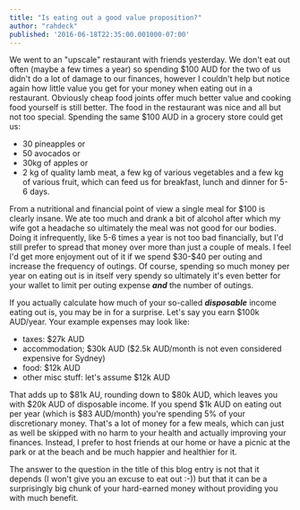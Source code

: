 ```yaml
---
title: "Is eating out a good value proposition?"
author: "rahdeck"
published: '2016-06-18T22:35:00.001000-07:00'
---
```

We went to an "upscale" restaurant with friends yesterday. We don't eat out often (maybe a few times a year) so spending \$100 AUD for the two of us didn't do a lot of damage to our finances, however I couldn't help but notice again how little value you get for your money when eating out in a restaurant. Obviously cheap food joints offer much better value and cooking food yourself is still better. The food in the restaurant was nice and all but not too special. Spending the same \$100 AUD in a grocery store could get us:

- 30 pineapples or
- 50 avocados or
- 30kg of apples or
- 2 kg of quality lamb meat, a few kg of various vegetables and a few kg of various fruit, which can feed us for breakfast, lunch and dinner for 5-6 days.

From a nutritional and financial point of view a single meal for \$100 is clearly insane. We ate too much and drank a bit of alcohol after which my wife got a headache so ultimately the meal was not good for our bodies. Doing it infrequently, like 5-6 times a year is not too bad financially, but I'd still prefer to spread that money over more than just a couple of meals. I feel I'd get more enjoyment out of it if we spend \$30-\$40 per outing and increase the frequency of outings. Of course, spending so much money per year on eating out is in itself very spendy so ultimately it's even better for your wallet to limit per outing expense ***and*** the number of outings.  

If you actually calculate how much of your so-called ***disposable*** income eating out is, you may be in for a surprise. Let's say you earn \$100k AUD/year. Your example expenses may look like:

- taxes: \$27k AUD  
- accommodation; \$30k AUD (\$2.5k AUD/month is not even considered expensive for Sydney)  
- food: \$12k AUD  
- other misc stuff: let's assume \$12k AUD  
  
That adds up to \$81k AU, rounding down to \$80k AUD, which leaves you with \$20k AUD of disposable income. If you spend \$1k AUD on eating out per year (which is \$83 AUD/month) you're spending 5% of your discretionary money. That's a lot of money for a few meals, which can just as well be skipped with no harm to your health and actually improving your finances. Instead, I prefer to host friends at our home or have a picnic at the park or at the beach and be much happier and healthier for it.  
  
The answer to the question in the title of this blog entry is not that it depends (I won't give you an excuse to eat out :-)) but that it can be a surprisingly big chunk of your hard-earned money without providing you with much benefit.